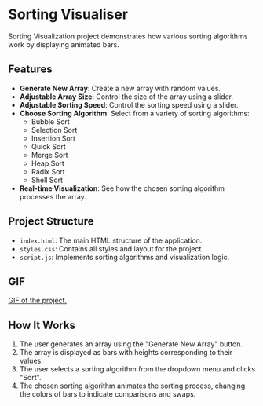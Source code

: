 # Sorting Visualiser

Sorting Visualization project demonstrates how various sorting algorithms work by displaying animated bars.

## Features
- **Generate New Array**: Create a new array with random values.
- **Adjustable Array Size**: Control the size of the array using a slider.
- **Adjustable Sorting Speed**: Control the sorting speed using a slider.
- **Choose Sorting Algorithm**: Select from a variety of sorting algorithms:
  - Bubble Sort
  - Selection Sort
  - Insertion Sort
  - Quick Sort
  - Merge Sort
  - Heap Sort
  - Radix Sort
  - Shell Sort
 - **Real-time Visualization**: See how the chosen sorting algorithm processes the array.

## Project Structure
- `index.html`: The main HTML structure of the application.
- `styles.css`: Contains all styles and layout for the project.
- `script.js`: Implements sorting algorithms and visualization logic.

## GIF
[GIF of the project.](https://i.giphy.com/media/v1.Y2lkPTc5MGI3NjExaDczZnBpbDg1MnIyenh2MzB4MzQ1ZmEyenI0NzJxbmk0MzVvYXpzbyZlcD12MV9pbnRlcm5hbF9naWZfYnlfaWQmY3Q9Zw/qprgNIlEn4Oym4bUZD/giphy.gif)

## How It Works
1. The user generates an array using the "Generate New Array" button.
2. The array is displayed as bars with heights corresponding to their values.
3. The user selects a sorting algorithm from the dropdown menu and clicks "Sort".
4. The chosen sorting algorithm animates the sorting process, changing the colors of bars to indicate comparisons and swaps.
